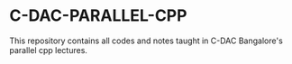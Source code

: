 # C-DAC-PARALLEL-CPP
This repository contains all codes and notes taught in C-DAC Bangalore's parallel cpp lectures.
